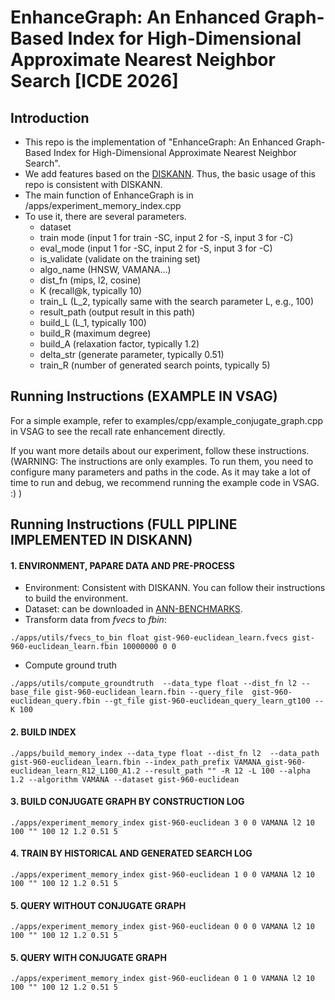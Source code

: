 # EnhanceGraph: An Enhanced Graph-Based Index for High-Dimensional Approximate Nearest Neighbor Search [ICDE 2026]
## Introduction 
- This repo is the implementation of "EnhanceGraph: An Enhanced Graph-Based Index for High-Dimensional Approximate Nearest Neighbor Search".
- We add features based on the [DISKANN](https://github.com/microsoft/DiskANN). Thus, the basic usage of this repo is consistent with DISKANN.
- The main function of EnhanceGraph is in /apps/experiment_memory_index.cpp
- To use it, there are several parameters.
    - dataset
    - train mode (input 1 for train -SC, input 2 for -S, input 3 for -C)
    - eval_mode (input 1 for -SC, input 2 for -S, input 3 for -C)
    - is_validate (validate on the training set)
    - algo_name (HNSW, VAMANA...)
    - dist_fn (mips, l2, cosine)
    - K (recall@k, typically 10)
    - train_L (L_2, typically same with the search parameter L, e.g., 100)
    - result_path (output result in this path)
    - build_L (L_1, typically 100)
    - build_R (maximum degree)
    - build_A (relaxation factor, typically 1.2)
    - delta_str (generate parameter, typically 0.51)
    - train_R (number of generated search points, typically 5)

## Running Instructions (EXAMPLE IN VSAG)
For a simple example, refer to examples/cpp/example_conjugate_graph.cpp in VSAG to see the recall rate enhancement directly.

If you want more details about our experiment, follow these instructions. (WARNING: The instructions are only examples. To run them, you need to configure many parameters and paths in the code. As it may take a lot of time to run and debug, we recommend running the example code in VSAG. :) )

## Running Instructions (FULL PIPLINE IMPLEMENTED IN DISKANN)
#### 1. ENVIRONMENT, PAPARE DATA AND PRE-PROCESS
- Environment: Consistent with DISKANN. You can follow their instructions to build the environment.
- Dataset: can be downloaded in [ANN-BENCHMARKS](https://github.com/erikbern/ann-benchmarks).
- Transform data from *fvecs* to *fbin*:
```
./apps/utils/fvecs_to_bin float gist-960-euclidean_learn.fvecs gist-960-euclidean_learn.fbin 10000000 0 0
```
- Compute ground truth
```
./apps/utils/compute_groundtruth  --data_type float --dist_fn l2 --base_file gist-960-euclidean_learn.fbin --query_file  gist-960-euclidean_query.fbin --gt_file gist-960-euclidean_query_learn_gt100 --K 100
```

#### 2. BUILD INDEX 
    ./apps/build_memory_index --data_type float --dist_fn l2  --data_path gist-960-euclidean_learn.fbin --index_path_prefix VAMANA_gist-960-euclidean_learn_R12_L100_A1.2 --result_path "" -R 12 -L 100 --alpha 1.2 --algorithm VAMANA --dataset gist-960-euclidean

#### 3. BUILD CONJUGATE GRAPH BY CONSTRUCTION LOG
    ./apps/experiment_memory_index gist-960-euclidean 3 0 0 VAMANA l2 10 100 "" 100 12 1.2 0.51 5

#### 4. TRAIN BY HISTORICAL AND GENERATED SEARCH LOG
    ./apps/experiment_memory_index gist-960-euclidean 1 0 0 VAMANA l2 10 100 "" 100 12 1.2 0.51 5

#### 5. QUERY WITHOUT CONJUGATE GRAPH
    ./apps/experiment_memory_index gist-960-euclidean 0 0 0 VAMANA l2 10 100 "" 100 12 1.2 0.51 5

#### 5. QUERY WITH CONJUGATE GRAPH
    ./apps/experiment_memory_index gist-960-euclidean 0 1 0 VAMANA l2 10 100 "" 100 12 1.2 0.51 5
